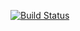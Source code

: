 [![Build Status](https://travis-ci.com/lihvan/Alphabet.svg?branch=master)](https://travis-ci.com/lihvan/Alphabet)